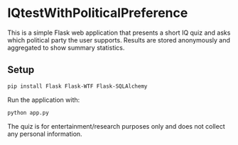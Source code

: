 # IQtestWithPoliticalPreference

This is a simple Flask web application that presents a short IQ quiz and asks which political party the user supports. Results are stored anonymously and aggregated to show summary statistics.

## Setup

```bash
pip install Flask Flask-WTF Flask-SQLAlchemy
```

Run the application with:

```bash
python app.py
```

The quiz is for entertainment/research purposes only and does not collect any personal information.

